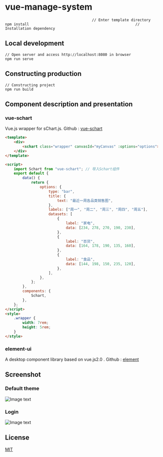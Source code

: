 # vue-manage-system
											// Enter template directory
    npm install													// Installation dependency

## Local development

    // Open server and access http://localhost:8080 in browser
    npm run serve

## Constructing production

    // Constructing project
    npm run build

## Component description and presentation

### vue-schart

Vue.js wrapper for sChart.js. Github : [vue-schart](https://github.com/linxin/vue-schart)

```html
<template>
    <div>
        <schart class="wrapper" canvasId="myCanvas" :options="options"></schart>
    </div>
</template>

<script>
    import Schart from "vue-schart"; // 导入Schart组件
    export default {
        data() {
            return {
                options: {
                    type: "bar",
                    title: {
                        text: "最近一周各品类销售图",
                    },
                    labels: ["周一", "周二", "周三", "周四", "周五"],
                    datasets: [
                        {
                            label: "家电",
                            data: [234, 278, 270, 190, 230],
                        },
                        {
                            label: "百货",
                            data: [164, 178, 190, 135, 160],
                        },
                        {
                            label: "食品",
                            data: [144, 198, 150, 235, 120],
                        },
                    ],
                },
            };
        },
        components: {
            Schart,
        },
    };
</script>
<style>
    .wrapper {
        width: 7rem;
        height: 5rem;
    }
</style>
```

### element-ui

A desktop component library based on vue.js2.0 . Github : [element](http://element.eleme.io/#/zh-CN/component/layout)

## Screenshot

### Default theme

![Image text](https://github.com/lin-xin/manage-system/raw/master/screenshots/wms1.png)

### Login

![Image text](https://github.com/lin-xin/manage-system/raw/master/screenshots/wms3.png)

## License

[MIT](https://github.com/lin-xin/vue-manage-system/blob/master/LICENSE)

